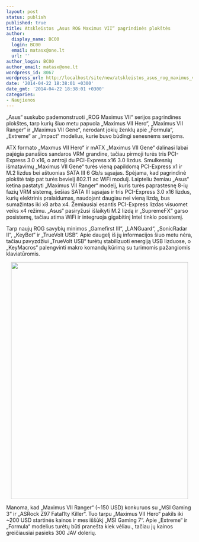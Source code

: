 ```yaml
---
layout: post
status: publish
published: true
title: Atskleistos „Asus ROG Maximus VII“ pagrindinės plokštės
author:
  display_name: BC00
  login: BC00
  email: matasx@one.lt
  url: ''
author_login: BC00
author_email: matasx@one.lt
wordpress_id: 8067
wordpress_url: http://localhost/site/new/atskleistos_asus_rog_maximus_vii_pagrindines_plokstes/
date: '2014-04-22 18:38:01 +0300'
date_gmt: '2014-04-22 18:38:01 +0300'
categories:
- Naujienos
---
```

<p>
	&bdquo;Asus&ldquo; suskubo pademonstruoti &bdquo;ROG Maximus VII&ldquo; serijos pagrindines plok&scaron;tes, tarp kurių &scaron;iuo metu papuola &bdquo;Maximus VII Hero&ldquo;, &bdquo;Maximus VII Ranger&ldquo; ir &bdquo;Maximus VII Gene&ldquo;, nerodant jokių ženklų apie &bdquo;Formula&ldquo;, &bdquo;Extreme&ldquo; ar &bdquo;Impact&ldquo; modelius, kurie buvo būdingi senesnėms serijoms.</p>
<p>
	ATX formato &bdquo;Maxmus VII Hero&ldquo; ir mATX &bdquo;Maximus VII Gene&ldquo; dalinasi labai pajėgia pana&scaron;ios sandaros VRM grandine, tačiau pirmoji turės tris PCI-Express 3.0 x16, o antroji du PCI-Express x16 3.0 lizdus. Smulkesnių i&scaron;matavimų &bdquo;Maximus VII Gene&ldquo; turės vieną papildomą PCI-Express x1 ir M.2 lizdus bei a&scaron;tuonias SATA III 6 Gb/s sąsajas. Spėjama, kad pagrindinė plok&scaron;tė taip pat turės bevielį 802.11 ac WiFi modulį. Laipteliu žemiau &bdquo;Asus&ldquo; ketina pastatyti &bdquo;Maximus VII Ranger&ldquo; modelį, kuris turės paprastesnę 8-ių fazių VRM sistemą, &scaron;e&scaron;ias SATA III sąsajas ir tris PCI-Express 3.0 x16 lizdus, kurių elektrinis pralaidumas, naudojant daugiau nei vieną lizdą, bus sumažintas iki x8 arba x4. Žemiausiai esantis PCI-Express lizdas visuomet veiks x4 režimu. &bdquo;Asus&ldquo; pasiryžusi i&scaron;laikyti M.2 lizdą ir &bdquo;SupremeFX&ldquo; garso posistemę, tačiau atima WiFi ir integruoja gigabitinį Intel tinklo posistemį.</p>
<p>
	Tarp naujų ROG savybių minimos &bdquo;Gamefirst III&ldquo;, &bdquo;LANGuard&ldquo;, &bdquo;SonicRadar II&ldquo;, &bdquo;KeyBot&ldquo; ir &bdquo;TrueVolt USB&ldquo;. Apie daugelį i&scaron; jų informacijos &scaron;iuo metu nėra, tačiau pavyzdžiui &bdquo;TrueVolt USB&ldquo; turėtų stabilizuoti energiją USB lizduose, o &bdquo;KeyMacros&ldquo; palengvinti makro komandų kūrimą su turimomis pažangiomis klaviatūromis.</p>
<p style="text-align: center;">
	<img alt="" src="http://technews.lt/userfiles/79a.jpg" style="width: 478px; height: 638px;" /></p>
<p>
	Manoma, kad &bdquo;Maximus VII Ranger&ldquo; (~150 USD) konkuruos su &bdquo;MSI Gaming 3&ldquo; ir &bdquo;ASRock Z97 Fatal1ty Killer&ldquo;. Tuo tarpu &bdquo;Maximus VII Hero&ldquo; pakils iki ~200 USD startinės kainos ir mes i&scaron;&scaron;ūkį &bdquo;MSI Gaming 7&ldquo;. Apie &bdquo;Extreme&ldquo; ir &bdquo;Formula&ldquo; modelius turėtų būti prane&scaron;ta kiek vėliau., tačiau jų kainos greičiausiai pasieks 300 JAV dolerių.</p>
